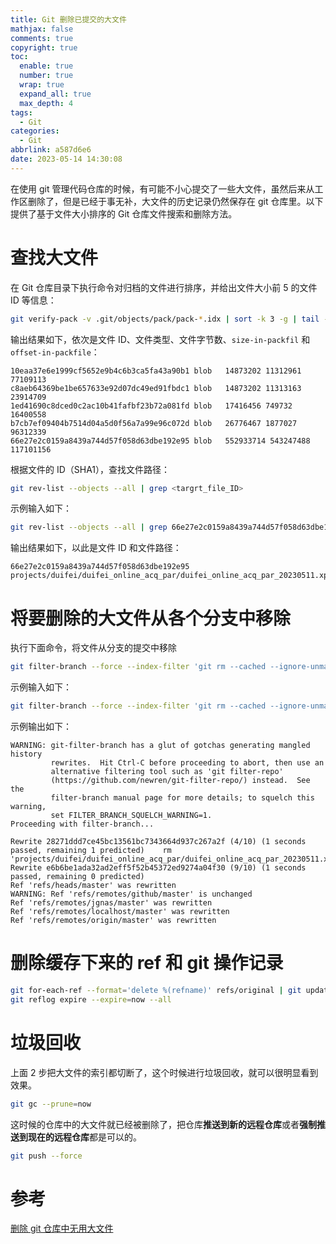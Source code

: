 ```yaml
---
title: Git 删除已提交的大文件
mathjax: false
comments: true
copyright: true
toc:
  enable: true
  number: true
  wrap: true
  expand_all: true
  max_depth: 4
tags:
  - Git
categories:
  - Git
abbrlink: a587d6e6
date: 2023-05-14 14:30:08
---
```


在使用 git 管理代码仓库的时候，有可能不小心提交了一些大文件，虽然后来从工作区删除了，但是已经于事无补，大文件的历史记录仍然保存在 git 仓库里。以下提供了基于文件大小排序的 Git 仓库文件搜索和删除方法。

# 查找大文件

在 Git 仓库目录下执行命令对归档的文件进行排序，并给出文件大小前 5 的文件 ID 等信息：

``` bash
git verify-pack -v .git/objects/pack/pack-*.idx | sort -k 3 -g | tail -5
```

输出结果如下，依次是文件 ID、文件类型、文件字节数、`size-in-packfil` 和 `offset-in-packfile`：

``` plain Example Output
10eaa37e6e1999cf5652e9b4c6b3ca5fa43a90b1 blob   14873202 11312961 77109113
c8aeb64369be1be657633e92d07dc49ed91fbdc1 blob   14873202 11313163 23914709
1ed41690c8dced0c2ac10b41fafbf23b72a081fd blob   17416456 749732 16400558
b7cb7ef09404b7514d04a5d0f56a7a99e96c072d blob   26776467 1877027 96312339
66e27e2c0159a8439a744d57f058d63dbe192e95 blob   552933714 543247488 117101156
```

<!-- more -->

根据文件的 ID（SHA1），查找文件路径：

``` bash
git rev-list --objects --all | grep <targrt_file_ID>
```

示例输入如下：

``` bash Example Input
git rev-list --objects --all | grep 66e27e2c0159a8439a744d57f058d63dbe192e95
```

输出结果如下，以此是文件 ID 和文件路径：

``` plain Example Output
66e27e2c0159a8439a744d57f058d63dbe192e95 projects/duifei/duifei_online_acq_par/duifei_online_acq_par_20230511.xpr.zip
```

# 将要删除的大文件从各个分支中移除

执行下面命令，将文件从分支的提交中移除

``` bash
git filter-branch --force --index-filter 'git rm --cached --ignore-unmatch <target_file_path>' --prune-empty --tag-name-filter cat -- --all
```

示例输入如下：

``` bash Example Input
git filter-branch --force --index-filter 'git rm --cached --ignore-unmatch projects/duifei/duifei_online_acq_par/duifei_online_acq_par_20230511.xpr.zip' --prune-empty --tag-name-filter cat -- --all
```

示例输出如下：

``` plain Example Output
WARNING: git-filter-branch has a glut of gotchas generating mangled history
         rewrites.  Hit Ctrl-C before proceeding to abort, then use an
         alternative filtering tool such as 'git filter-repo'
         (https://github.com/newren/git-filter-repo/) instead.  See the
         filter-branch manual page for more details; to squelch this warning,
         set FILTER_BRANCH_SQUELCH_WARNING=1.
Proceeding with filter-branch...

Rewrite 28271ddd7ce45bc13561bc7343664d937c267a2f (4/10) (1 seconds passed, remaining 1 predicted)    rm 'projects/duifei/duifei_online_acq_par/duifei_online_acq_par_20230511.xpr.zip'
Rewrite e6b6be1ada32ad2eff5f52b45372ed9274a04f30 (9/10) (1 seconds passed, remaining 0 predicted)
Ref 'refs/heads/master' was rewritten
WARNING: Ref 'refs/remotes/github/master' is unchanged
Ref 'refs/remotes/jgnas/master' was rewritten
Ref 'refs/remotes/localhost/master' was rewritten
Ref 'refs/remotes/origin/master' was rewritten
```

# 删除缓存下来的 ref 和 git 操作记录

``` bash
git for-each-ref --format='delete %(refname)' refs/original | git update-ref --stdin
git reflog expire --expire=now --all
```

# 垃圾回收

上面 2 步把大文件的索引都切断了，这个时候进行垃圾回收，就可以很明显看到效果。

``` bash
git gc --prune=now
```

这时候的仓库中的大文件就已经被删除了，把仓库**推送到新的远程仓库**或者**强制推送到现在的远程仓库**都是可以的。

``` bash
git push --force
```

# 参考

[删除 git 仓库中无用大文件](https://www.cnblogs.com/oloroso/p/13367120.html)
